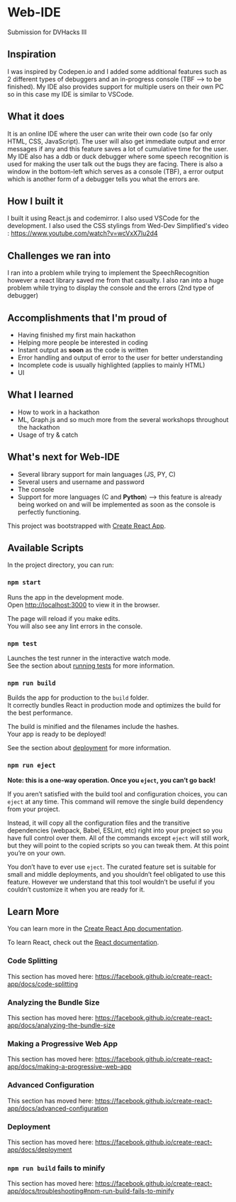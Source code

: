 # Web-IDE
Submission for DVHacks III

## Inspiration
I was inspired by Codepen.io and I added some additional features such as 2 different types of debuggers and an in-progress console (TBF --> to be finished). My IDE also provides support for multiple users on their own PC so in this case my IDE is similar to VSCode.

## What it does
It is an online IDE where the user can write their own code (so far only HTML, CSS, JavaScript). The user will also get immediate output and error messages if any and this feature saves a lot of cumulative time for the user. My IDE also has a ddb or duck debugger where some speech recognition is used for making the user talk out the bugs they are facing. There is also a window in the bottom-left which serves as a console (TBF), a error output which is another form of a debugger tells you what the errors are.

## How I built it
I built it using React.js and codemirror. I also used VSCode for the development. I also used the CSS stylings from Wed-Dev Simplified's video : https://www.youtube.com/watch?v=wcVxX7lu2d4

## Challenges we ran into
I ran into a problem while trying to implement the SpeechRecognition however a react library saved me from that casualty. I also ran into a huge problem while trying to display the console and the errors (2nd type of debugger)

## Accomplishments that I'm proud of
- Having finished my first main hackathon
- Helping more people be interested in coding
- Instant output as **soon** as the code is written
- Error handling and output of error to the user for better understanding
- Incomplete code is usually highlighted (applies to mainly HTML) 
- UI

## What I learned
- How to work in a hackathon
- ML, Graph.js and so much more from the several workshops throughout the hackathon
- Usage of try & catch

## What's next for Web-IDE
- Several library support for main languages (JS, PY, C)
- Several users and username and password
- The console
- Support for more languages (C and **Python**) --> this feature is already being worked on and will be implemented as soon as the console is perfectly functioning.



This project was bootstrapped with [Create React App](https://github.com/facebook/create-react-app).

## Available Scripts

In the project directory, you can run:

### `npm start`

Runs the app in the development mode.<br />
Open [http://localhost:3000](http://localhost:3000) to view it in the browser.

The page will reload if you make edits.<br />
You will also see any lint errors in the console.

### `npm test`

Launches the test runner in the interactive watch mode.<br />
See the section about [running tests](https://facebook.github.io/create-react-app/docs/running-tests) for more information.

### `npm run build`

Builds the app for production to the `build` folder.<br />
It correctly bundles React in production mode and optimizes the build for the best performance.

The build is minified and the filenames include the hashes.<br />
Your app is ready to be deployed!

See the section about [deployment](https://facebook.github.io/create-react-app/docs/deployment) for more information.

### `npm run eject`

**Note: this is a one-way operation. Once you `eject`, you can’t go back!**

If you aren’t satisfied with the build tool and configuration choices, you can `eject` at any time. This command will remove the single build dependency from your project.

Instead, it will copy all the configuration files and the transitive dependencies (webpack, Babel, ESLint, etc) right into your project so you have full control over them. All of the commands except `eject` will still work, but they will point to the copied scripts so you can tweak them. At this point you’re on your own.

You don’t have to ever use `eject`. The curated feature set is suitable for small and middle deployments, and you shouldn’t feel obligated to use this feature. However we understand that this tool wouldn’t be useful if you couldn’t customize it when you are ready for it.

## Learn More

You can learn more in the [Create React App documentation](https://facebook.github.io/create-react-app/docs/getting-started).

To learn React, check out the [React documentation](https://reactjs.org/).

### Code Splitting

This section has moved here: https://facebook.github.io/create-react-app/docs/code-splitting

### Analyzing the Bundle Size

This section has moved here: https://facebook.github.io/create-react-app/docs/analyzing-the-bundle-size

### Making a Progressive Web App

This section has moved here: https://facebook.github.io/create-react-app/docs/making-a-progressive-web-app

### Advanced Configuration

This section has moved here: https://facebook.github.io/create-react-app/docs/advanced-configuration

### Deployment

This section has moved here: https://facebook.github.io/create-react-app/docs/deployment

### `npm run build` fails to minify

This section has moved here: https://facebook.github.io/create-react-app/docs/troubleshooting#npm-run-build-fails-to-minify
